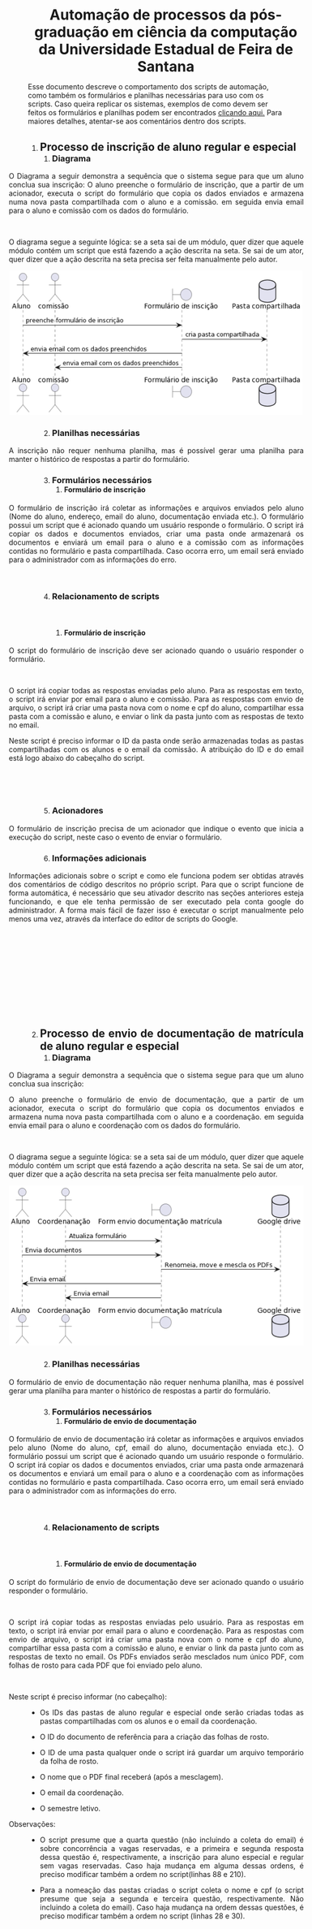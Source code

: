 <!DOCTYPE html>
<html>
<h1 align="center" style="margin-right: -1.07cm; margin-bottom: 0cm">Automação de processos da pós-graduação em ciência da computação da Universidade Estadual de Feira de Santana</h1>
<p>
Esse documento descreve o comportamento dos scripts de automação, como também os formulários e planilhas necessárias para uso com os scripts. Caso queira replicar os sistemas, exemplos de como devem ser feitos os formulários e planilhas podem ser encontrados  
<a href="https://drive.google.com/drive/folders/1yZ6jJ9qG1GTLDjNK1zB1pefCNJmY2lFS?usp=sharing">clicando aqui.</a> Para maiores detalhes, atentar-se aos comentários dentro dos scripts.

</p>
<ol>
	<li><h2 align="justify" style="margin-right: -1.07cm; margin-bottom: 0cm"><a name="_lwmcz3zg1enl"></a>
	Processo de inscrição de aluno regular e especial</h2>
	<ol>
		<li><h3 class="western" align="justify" style="margin-right: -1.07cm; margin-top: 0cm"><a name="_2tzckz3zhi8r"></a>
		Diagrama</h3>
	</ol>
</ol>
<p align="justify" style="margin-left: -1cm; margin-right: -1.07cm; margin-bottom: 0cm">
O Diagrama a seguir demonstra a sequência que o sistema segue para
que um aluno conclua sua inscrição: O aluno preenche o formulário
de inscrição, que a partir de um acionador, executa o script do
formulário que copia os dados enviados e armazena numa nova pasta
compartilhada com o aluno e a comissão. em seguida envia email para
o aluno e comissão com os dados do formulário.</p>
<p align="justify" style="margin-left: -1cm; margin-right: -1.07cm; margin-bottom: 0cm">
<br/>

</p>
<p align="justify" style="margin-left: -1cm; margin-right: -1.07cm; margin-bottom: 0cm">
O diagrama segue a seguinte lógica: se a seta sai de um módulo,
quer dizer que aquele módulo contém um script que está fazendo a
ação descrita na seta. Se sai de um ator, quer dizer que a ação
descrita na seta precisa ser feita manualmente pelo autor.</p>
<p align="center" style="margin-left: -1cm; margin-right: -1.07cm; margin-bottom: 0cm">
<img src="imagens/formInscricao.png" name="image1.png" align="bottom" width="578" height="284" border="0"/>
</p>
<ol>
	<ol start="2">
		<li><h3 class="western" align="justify" style="margin-right: -1.07cm"><a name="_y7tlzz7cgjox"></a>
		Planilhas necessárias</h3>
	</ol>
</ol>
<p align="justify" style="margin-left: -1cm; margin-right: -1.07cm; margin-bottom: 0cm">
A inscrição não requer nenhuma planilha, mas é possível gerar
uma planilha para manter o histórico de respostas a partir do
formulário.</p>
<ol>
	<ol start="3">
		<li><h3 class="western" align="justify" style="margin-right: -1.07cm; margin-bottom: 0cm"><a name="_uxnasihspx8i"></a>
		Formulários necessários</h3>
		<ol>
			<li><h4 class="western" align="justify" style="margin-right: -1.07cm; margin-top: 0cm"><a name="_vgbgncm0ejgx"></a>
			Formulário de inscrição</h4>
		</ol>
	</ol>
</ol>
<p align="justify" style="margin-left: -1cm; margin-right: -1.07cm; margin-bottom: 0cm">
O formulário de inscrição irá coletar as informações e arquivos
enviados pelo aluno (Nome do aluno, endereço, email do aluno,
documentação enviada etc.). O formulário possui um script que é
acionado quando um usuário responde o formulário. O script irá
copiar os dados e documentos enviados, criar uma pasta onde
armazenará os documentos e enviará um email para o aluno e a
comissão com as informações contidas no formulário e pasta
compartilhada. Caso ocorra erro, um email será enviado para o
administrador com as informações do erro.</p>
<p align="justify" style="margin-left: -1cm; margin-right: -1.07cm; margin-bottom: 0cm">
<br/>

</p>
<ol>
	<ol start="4">
		<li><h3 class="western" align="justify" style="margin-right: -1.07cm"><a name="_78zv3mwb4pey"></a>
		Relacionamento de scripts</h3>
	</ol>
</ol>
<p align="justify" style="margin-left: -1cm; margin-right: -1.07cm; margin-bottom: 0cm">
<br/>

</p>
<ol>
	<ol>
		<ol>
			<li><h4 class="western" align="justify" style="margin-right: -1.07cm"><a name="_dbc9hq41qvup"></a>
			Formulário de inscrição</h4>
		</ol>
	</ol>
</ol>
<p align="justify" style="margin-left: -1cm; margin-right: -1.07cm; margin-bottom: 0cm">
O script do formulário de inscrição deve ser acionado quando o
usuário responder o formulário.
</p>
<p align="justify" style="margin-left: -1cm; margin-right: -1.07cm; margin-bottom: 0cm">
<br/>

</p>
<p align="justify" style="margin-left: -1cm; margin-right: -1.07cm; margin-bottom: 0cm">
O script irá copiar todas as respostas enviadas pelo aluno. Para as
respostas em texto, o script irá enviar por email para o aluno e
comissão. Para as respostas com envio de arquivo, o script irá
criar uma pasta nova com o nome e cpf do aluno, compartilhar essa
pasta com a comissão e aluno, e enviar o link da pasta junto com as
respostas de texto no email.</p>
<p align="justify" style="margin-left: -1cm; margin-right: -1.07cm; margin-bottom: 0cm">
Neste script é preciso informar o ID da pasta onde serão
armazenadas todas as pastas compartilhadas com os alunos e o email da
comissão. A atribuição do ID e do email está logo abaixo do
cabeçalho do script.</p>
<p align="justify" style="margin-left: -1cm; margin-right: -1.07cm; margin-bottom: 0cm">
<br/>

</p>
<p align="justify" style="margin-left: -1cm; margin-right: -1.07cm; margin-bottom: 0cm">
<br/>

</p>
<ol>
	<ol start="5">
		<li><h3 class="western" align="justify" style="margin-right: -1.07cm"><a name="_c34ju5khtnbt"></a>
		Acionadores</h3>
	</ol>
</ol>
<p align="justify" style="margin-left: -1cm; margin-right: -1.07cm; margin-bottom: 0cm">
O formulário de inscrição precisa de um acionador que indique o
evento que inicia a execução do script, neste caso o evento de
enviar o formulário.</p>
<ol>
	<ol start="6">
		<li><h3 class="western" align="justify" style="margin-right: -1.07cm"><a name="_aa2gspmpq3ka"></a>
		Informações adicionais</h3>
	</ol>
</ol>
<p align="justify" style="margin-left: -1cm; margin-right: -1.07cm; margin-bottom: 0cm">
Informações adicionais sobre o script e como ele funciona podem ser
obtidas através dos comentários de código descritos no próprio
script. Para que o script funcione de forma automática, é
necessário que seu ativador descrito nas seções anteriores esteja
funcionando, e que ele tenha permissão de ser executado pela conta
google do administrador. A forma mais fácil de fazer isso é
executar o script manualmente pelo menos uma vez, através da
interface do editor de scripts do Google.</p>
<p align="justify" style="margin-left: -1cm; margin-right: -1.07cm; margin-bottom: 0cm">
<br/>

</p>
<h2 align="justify" style="margin-left: -1cm; margin-right: -1.07cm"><a name="_6efe06n4upm3"></a>
<br/>
<br/>

</h2>
<p align="justify" style="margin-left: -1cm; margin-right: -1.07cm; margin-bottom: 0cm">
<br/>

</p>
<p align="justify" style="margin-left: -1cm; margin-right: -1.07cm; margin-bottom: 0cm">
<br/>

</p>
<ol start="2">
	<li><h2 align="justify" style="margin-right: -1.07cm; margin-bottom: 0cm"><a name="_7o1nh7axjf60"></a>
	Processo de envio de documentação de matrícula de
	aluno regular e especial</h2>
	<ol>
		<li><h3 class="western" align="justify" style="margin-right: -1.07cm; margin-top: 0cm"><a name="_avn856bksg7j"></a>
		Diagrama</h3>
	</ol>
</ol>
<p align="justify" style="margin-left: -1cm; margin-right: -1.07cm; margin-bottom: 0cm">
O Diagrama a seguir demonstra a sequência que o sistema segue para
que um aluno conclua sua inscrição:
</p>
<p align="justify" style="margin-left: -1cm; margin-right: -1.07cm; margin-bottom: 0cm">
O aluno preenche o formulário de envio de documentação, que a
partir de um acionador, executa o script do formulário que copia os
documentos enviados e armazena numa nova pasta compartilhada com o
aluno e a coordenação. em seguida envia email para o aluno e
coordenação com os dados do formulário.</p>
<p align="justify" style="margin-left: -1cm; margin-right: -1.07cm; margin-bottom: 0cm">
<br/>

</p>
<p align="justify" style="margin-left: -1cm; margin-right: -1.07cm; margin-bottom: 0cm">
O diagrama segue a seguinte lógica: se a seta sai de um módulo,
quer dizer que aquele módulo contém um script que está fazendo a
ação descrita na seta. Se sai de um ator, quer dizer que a ação
descrita na seta precisa ser feita manualmente pelo autor.</p>
<p align="center" style="margin-left: -1cm; margin-right: -1.07cm; margin-bottom: 0cm">
<img src="imagens/FormDocMatricula.png" name="image2.png" align="bottom" width="602" height="316" border="0"/>
</p>
<ol>
	<ol start="2">
		<li><h3 class="western" align="justify" style="margin-right: -1.07cm"><a name="_w6u66s1f2qa4"></a>
		Planilhas necessárias</h3>
	</ol>
</ol>
<p align="justify" style="margin-left: -1cm; margin-right: -1.07cm; margin-bottom: 0cm">
O formulário de envio de documentação não requer nenhuma
planilha, mas é possível gerar uma planilha para manter o histórico
de respostas a partir do formulário.</p>
<ol>
	<ol start="3">
		<li><h3 class="western" align="justify" style="margin-right: -1.07cm; margin-bottom: 0cm"><a name="_2vr867pxf4gi"></a>
		Formulários necessários</h3>
		<ol>
			<li><h4 class="western" align="justify" style="margin-right: -1.07cm; margin-top: 0cm"><a name="_5pojuedr6bro"></a>
			Formulário de envio de documentação</h4>
		</ol>
	</ol>
</ol>
<p align="justify" style="margin-left: -1cm; margin-right: -1.07cm; margin-bottom: 0cm">
O formulário de envio de documentação irá coletar as informações
e arquivos enviados pelo aluno (Nome do aluno, cpf, email do aluno,
documentação enviada etc.). O formulário possui um script que é
acionado quando um usuário responde o formulário. O script irá
copiar os dados e documentos enviados, criar uma pasta onde
armazenará os documentos e enviará um email para o aluno e a
coordenação com as informações contidas no formulário e pasta
compartilhada. Caso ocorra erro, um email será enviado para o
administrador com as informações do erro.</p>
<p align="justify" style="margin-left: -1cm; margin-right: -1.07cm; margin-bottom: 0cm">
<br/>

</p>
<ol>
	<ol start="4">
		<li><h3 class="western" align="justify" style="margin-right: -1.07cm"><a name="_7ukdllu423g0"></a>
		Relacionamento de scripts</h3>
	</ol>
</ol>
<p align="justify" style="margin-left: -1cm; margin-right: -1.07cm; margin-bottom: 0cm">
<br/>

</p>
<ol>
	<ol>
		<ol>
			<li><h4 class="western" align="justify" style="margin-right: -1.07cm"><a name="_4oqodx1phz0p"></a>
			Formulário de envio de documentação</h4>
		</ol>
	</ol>
</ol>
<p align="justify" style="margin-left: -1cm; margin-right: -1.07cm; margin-bottom: 0cm">
O script do formulário de envio de documentação deve ser acionado
quando o usuário responder o formulário.
</p>
<p align="justify" style="margin-left: -1cm; margin-right: -1.07cm; margin-bottom: 0cm">
<br/>

</p>
<p align="justify" style="margin-left: -1cm; margin-right: -1.07cm; margin-bottom: 0cm">
O script irá copiar todas as respostas enviadas pelo usuário. Para
as respostas em texto, o script irá enviar por email para o aluno e
coordenação. Para as respostas com envio de arquivo, o script irá
criar uma pasta nova com o nome e cpf do aluno, compartilhar essa
pasta com a comissão e aluno, e enviar o link da pasta junto com as
respostas de texto no email. Os PDFs enviados serão mesclados num
único PDF, com folhas de rosto para cada PDF que foi enviado pelo
aluno.</p>
<p align="justify" style="margin-left: -1cm; margin-right: -1.07cm; margin-bottom: 0cm">
<br/>

</p>
<p align="justify" style="margin-left: -1cm; margin-right: -1.07cm; margin-bottom: 0cm">
Neste script é preciso informar (no cabeçalho):</p>
<ul>
	<li><p align="justify" style="margin-right: -1.07cm; margin-bottom: 0cm">
	Os IDs das pastas de aluno regular e especial onde serão criadas
	todas as pastas compartilhadas com os alunos e o email da
	coordenação.</p>
	<li><p align="justify" style="margin-right: -1.07cm; margin-bottom: 0cm">
	O ID do documento de referência para a criação das folhas de
	rosto.</p>
	<li><p align="justify" style="margin-right: -1.07cm; margin-bottom: 0cm">
	O ID de uma pasta qualquer onde o script irá guardar um arquivo
	temporário da folha de rosto.</p>
	<li><p align="justify" style="margin-right: -1.07cm; margin-bottom: 0cm">
	O nome que o PDF final receberá (após a mesclagem).</p>
	<li><p align="justify" style="margin-right: -1.07cm; margin-bottom: 0cm">
	O email da coordenação.</p>
	<li><p align="justify" style="margin-right: -1.07cm; margin-bottom: 0cm">
	O semestre letivo.</p>
</ul>
<p align="justify" style="margin-left: -1cm; margin-right: -1.07cm; margin-bottom: 0cm">
Observações:</p>
<ul>
	<li><p align="justify" style="margin-right: -1.07cm; margin-bottom: 0cm">
	O script presume que a quarta questão (não incluindo a coleta do
	email) é sobre concorrência a vagas reservadas, e a primeira e
	segunda resposta dessa questão é, respectivamente, a inscrição
	para aluno especial e regular sem vagas reservadas. Caso haja
	mudança em alguma dessas ordens, é preciso modificar também a
	ordem no script(linhas 88 e 210).
	</p>
	<li><p align="justify" style="margin-right: -1.07cm; margin-bottom: 0cm">
	Para a nomeação das pastas criadas o script coleta o nome e cpf (o
	script presume que seja a segunda e terceira questão,
	respectivamente. Não incluindo a coleta do email). Caso haja
	mudança na ordem dessas questões, é preciso modificar também a
	ordem no script (linhas 28 e 30).</p>
</ul>
<p align="justify" style="margin-left: -1cm; margin-right: -1.07cm; margin-bottom: 0cm">
<br/>

</p>
<p align="justify" style="margin-left: -1cm; margin-right: -1.07cm; margin-bottom: 0cm">
<br/>

</p>
<p align="justify" style="margin-left: -1cm; margin-right: -1.07cm; margin-bottom: 0cm">
<br/>

</p>
<p align="justify" style="margin-left: -1cm; margin-right: -1.07cm; margin-bottom: 0cm">
<br/>

</p>
<ol>
	<ol start="5">
		<li><h3 class="western" align="justify" style="margin-right: -1.07cm"><a name="_9g8w1yblvx4q"></a>
		Acionadores</h3>
	</ol>
</ol>
<p align="justify" style="margin-left: -1cm; margin-right: -1.07cm; margin-bottom: 0cm">
O formulário de envio de documentação precisa de um acionador que
indique o evento que inicia a execução do script, neste caso o
evento de enviar o formulário.</p>
<ol>
	<ol start="6">
		<li><h3 class="western" align="justify" style="margin-right: -1.07cm"><a name="_gwdpkrpzrur2"></a>
		Informações adicionais</h3>
	</ol>
</ol>
<p align="justify" style="margin-left: -1cm; margin-right: -1.07cm; margin-bottom: 0cm">
Informações adicionais sobre o script e como ele funciona podem ser
obtidas através dos comentários de código descritos no próprio
script. Para que o script funcione de forma automática, é
necessário que seu ativador descrito nas seções anteriores esteja
funcionando, e que ele tenha permissão de ser executado pela conta
google do administrador. A forma mais fácil de fazer isso é
executar o script manualmente pelo menos uma vez, através da
interface do editor de scripts do Google.</p>
<p align="justify" style="margin-left: -1cm; margin-right: -1.07cm; margin-bottom: 0cm">
<br/>

</p>
<p align="justify" style="margin-left: -1cm; margin-right: -1.07cm; margin-bottom: 0cm">
<br/>

</p>
<h2 align="justify" style="margin-left: -1cm; margin-right: -1.07cm"><a name="_kaeb5cjnqk08"></a>
<br/>
<br/>

</h2>
<p align="justify" style="margin-left: -1cm; margin-right: -1.07cm; margin-bottom: 0cm">
<br/>

</p>
<p align="justify" style="margin-left: -1cm; margin-right: -1.07cm; margin-bottom: 0cm">
<br/>

</p>
<ol start="3">
	<li><h2 align="justify" style="margin-right: -1.07cm; margin-bottom: 0cm"><a name="_imsszn3j73j"></a>
	Processo de matrícula</h2>
	<ol>
		<li><h3 class="western" align="justify" style="margin-right: -1.07cm; margin-top: 0cm"><a name="_xqqbjurwelg"></a>
		Diagrama</h3>
	</ol>
</ol>
<p align="justify" style="margin-left: -1cm; margin-right: -1.07cm; margin-bottom: 0cm">
O Diagrama a seguir demonstra a sequência que o sistema segue para
que um aluno conclua sua intenção de matrícula:
</p>
<ul>
	<li><p align="justify" style="margin-right: -1.07cm; margin-bottom: 0cm">
	O coordenador do curso atualiza a planilha de oferta didática com
	as disciplinas ofertadas e aciona o script que atualiza o formulário
	de intenção de matrícula.</p>
	<li><p align="justify" style="margin-right: -1.07cm; margin-bottom: 0cm">
	O aluno responde o formulário de intenção de matrícula, que a
	partir de um acionador, executa o script do formulário que valida
	os dados informados pelo aluno com a planilha de orientação e
	escreve os dados da resposta do aluno na planilha de intenção de
	matrícula, incluindo data e hora da resposta, se a resposta
	continha erros ou não, e um token que representa a relação
	aluno/orientador.</p>
	<li><p align="justify" style="margin-right: -1.07cm; margin-bottom: 0cm">
	O script do formulário de intenção de matrícula então enviar um
	email para o aluno atestando que a resposta foi registrada e também
	um email para o orientador com o token para que seja feita a
	confirmação da intenção.</p>
	<li><p align="justify" style="margin-right: -1.07cm; margin-bottom: 0cm">
	O orientador responde o formulário de confirmação com o token
	informado por email, acionando o script do formulário de
	confirmação que escreve a confirmação do orientador da planilha
	de intenção de matrícula.</p>
</ul>
<p align="justify" style="margin-left: -1cm; margin-right: -1.07cm; margin-bottom: 0cm">
<br/>

</p>
<p align="justify" style="margin-left: -1cm; margin-right: -1.07cm; margin-bottom: 0cm">
O diagrama segue a seguinte lógica: se a seta sai de um módulo,
quer dizer que aquele módulo contém um script que está fazendo a
ação descrita na seta. Se sai de um ator, quer dizer que a ação
descrita na seta precisa ser feita manualmente pelo autor.</p>
<p align="center" style="margin-left: -1cm; margin-right: -1.07cm; margin-bottom: 0cm">
<img src="imagens/matricula.png" name="image3.png" align="bottom" width="544" height="292" border="0"/>
</p>
<ol>
	<ol start="2">
		<li><h3 class="western" align="justify" style="margin-right: -1.07cm; margin-bottom: 0cm"><a name="_ssl66kk45wul"></a>
		Planilhas necessárias</h3>
		<ol>
			<li><h4 class="western" align="justify" style="margin-right: -1.07cm; margin-top: 0cm"><a name="_ovxazl6vp6i2"></a>
			Planilha de oferta didática</h4>
		</ol>
	</ol>
</ol>
<p align="justify" style="margin-left: -1cm; margin-right: -1.07cm; margin-bottom: 0cm">
A planilha de oferta didática armazena dados referentes às
disciplinas ofertadas.</p>
<p align="justify" style="margin-left: -1cm; margin-right: -1.07cm; margin-bottom: 0cm">
<br/>

</p>
<p align="justify" style="margin-left: -1cm; margin-right: -1.07cm; margin-bottom: 0cm">
Na aba “horarioAnalitico”, deve-se escolher as disciplinas
ofertadas através da lista suspensa em cada linha na coluna B,
igualmente para os docentes na coluna P. As colunas de turma (coluna
E), vagas (coluna F) e as seções de horário 1 e 2 (colunas G a N)
deverão ser preenchidas manualmente. As colunas código da
disciplina (coluna A), natureza da disciplina (coluna C), carga
horária (coluna D), departamento do docente (O) e creditação (Q)
serão povoadas automaticamente baseadas nas escolhas das listas.</p>
<p align="justify" style="margin-left: -1cm; margin-right: -1.07cm; margin-bottom: 0cm">
<br/>

</p>
<p align="justify" style="margin-left: -1cm; margin-right: -1.07cm; margin-bottom: 0cm">
A aba “auxiliar” é onde ficam guardadas as informações das
disciplinas e orientadores e cada célula deverá ser povoada
manualmente.</p>
<p align="justify" style="margin-left: -1cm; margin-right: -1.07cm; margin-bottom: 0cm">
<br/>

</p>
<p align="justify" style="margin-left: -1cm; margin-right: -1.07cm; margin-bottom: 0cm">
As abas “DTEC” e “DEXA” serão povoadas automaticamente com
as linhas da aba “HorarioAnalitico” separando os departamentos.</p>
<p align="justify" style="margin-left: -1cm; margin-right: -1.07cm; margin-bottom: 0cm">
<br/>

</p>
<p align="justify" style="margin-left: -1cm; margin-right: -1.07cm; margin-bottom: 0cm">
Esta planilha possui um script interno que serve para atualizar
dinamicamente o formulário de intenção de matrícula com os dados
das planilhas de oferta didática e de orientação com base na
relação de orientadores a partir da planilha de orientação e na
relação de disciplinas a partir da planilha de oferta didática. O
script deve ser acionado através do botão ‘Atualizar’
encontrado na aba “HorarioAnalitico”.
</p>
<p align="justify" style="margin-left: -1cm; margin-right: -1.07cm; margin-bottom: 0cm">
<br/>

</p>
<p align="justify" style="margin-left: -1cm; margin-right: -1.07cm; margin-bottom: 0cm">
<br/>

</p>
<ol>
	<ol>
		<ol start="2">
			<li><h4 class="western" align="justify" style="margin-right: -1.07cm"><a name="_ur73e365bwk"></a>
			Planilha de orientação</h4>
		</ol>
	</ol>
</ol>
<p align="justify" style="margin-left: -1cm; margin-right: -1.07cm; margin-bottom: 0cm">
A planilha de orientação contém a relação aluno/orientador(a)
com dados de matrícula (coluna A), nome do aluno (coluna B), email
do aluno (coluna C), nome do orientador (coluna D), email do
orientador (coluna E) e token que representa essa relação (coluna
F). O token é gerado por script e não deve ser editado manualmente.</p>
<ol>
	<ol>
		<ol start="3">
			<li><h4 class="western" align="justify" style="margin-right: -1.07cm"><a name="_ww0tjq3kozc8"></a>
			Planilha de intenção de matrícula</h4>
		</ol>
	</ol>
</ol>
<p align="justify" style="margin-left: -1cm; margin-right: -1.07cm; margin-bottom: 0cm">
A planilha de intenção de matrícula () é onde ficam guardados
todos os dados informados pelo aluno na sua resposta do formulário
de intenção de matrícula (descrito na próxima seção). Sempre
que o formulário de intenção de matrícula recebe uma nova edição,
o script do formulário coleta os dados das respostas (matrícula,
email, nome, orientador e disciplinas) e escreve na planilha de
intenção de matrícula. Então envia email para o orientador e
aluno informando a intenção de matrícula, se as informações
estiverem corretas, ou um email de erro, caso haja inconsistências.
Em caso de edição do conteúdo submetido do formulário, irá
escrever uma nova linha na planilha, sem modificar a submissão
anterior. E além disso, também guarda a data e horário da
resposta, um status que diz se houve erro ou não na resposta, e o
token que representa a relação aluno/orientador.</p>
<p align="justify" style="margin-left: -1cm; margin-right: -1.07cm; margin-bottom: 0cm">
Para que não haja erro nas buscas e comparações dos scripts, é
necessário que todas as colunas estejam formatadas para texto
simples.</p>
<p align="justify" style="margin-left: -1cm; margin-right: -1.07cm; margin-bottom: 0cm">
A coluna F é preenchida com o script contido no formulário de
confirmação de matrícula descrito na seção de formulários.</p>
<ol>
	<ol>
		<ol start="4">
			<li><h4 class="western" align="justify" style="margin-right: -1.07cm"><a name="_g7jl1ebl022d"></a>
			Planilha de confirmação de matrícula</h4>
		</ol>
	</ol>
</ol>
<p align="justify" style="margin-left: -1cm; margin-right: -1.07cm; margin-bottom: 0cm">
A planilha de confirmação de matrícula servirá apenas de log para
cada vez que um orientador utilizar um token. Não possui script
interno.</p>
<ol>
	<ol start="3">
		<li><h3 class="western" align="justify" style="margin-right: -1.07cm; margin-bottom: 0cm"><a name="_u503c6pmu5bw"></a>
		Formulários necessários</h3>
		<ol>
			<li><h4 class="western" align="justify" style="margin-right: -1.07cm; margin-top: 0cm"><a name="_1j8r5aunt4n2"></a>
			Formulário de intenção de matrícula</h4>
		</ol>
	</ol>
</ol>
<p align="justify" style="margin-left: -1cm; margin-right: -1.07cm; margin-bottom: 0cm">
O formulário de intenção de matrícula irá coletar as informações
necessárias sobre disciplinas selecionadas pelo discente/orientador,
para que seja feita a matrícula do aluno (Nome do aluno, matrícula
do aluno, email do aluno, orientador e as disciplinas escolhidas). O
formulário possui um script que é acionado quando um usuário
responde o formulário. O script irá validar os dados informados e
enviar um email para o aluno com as respostas dadas e um email para
o(a) orientador(a) com informações para validação da matrícula
em casos de sucesso. Caso ocorra erro, um email único de erro será
enviado para ambas as partes.</p>
<ol>
	<ol>
		<ol start="2">
			<li><h4 class="western" align="justify" style="margin-right: -1.07cm"><a name="_2gpka2ld0pcq"></a>
			Formulário de confirmação de matrícula</h4>
		</ol>
	</ol>
</ol>
<p align="justify" style="margin-left: -1cm; margin-right: -1.07cm; margin-bottom: 0cm">
O formulário de confirmação de matrícula irá confirmar a
intenção de matrícula do aluno ao ser respondido pelo orientador
com o token informado por email. O formulário possui um script
interno que serve para identificar o token informado no formulário,
e a partir dele:</p>
<ul>
	<li><p align="justify" style="margin-right: -1.07cm; margin-bottom: 0cm">
	Encontra o aluno que o token representa.</p>
	<li><p align="justify" style="margin-right: -1.07cm; margin-bottom: 0cm">
	Checa na planilha de orientação se o aluno e o orientador estão
	relacionados.</p>
	<li><p align="justify" style="margin-right: -1.07cm; margin-bottom: 0cm">
	Escreve a confirmação do orientador na planilha de intenção de
	matrícula.</p>
</ul>
<p align="justify" style="margin-left: -1cm; margin-right: -1.07cm; margin-bottom: 0cm">
<br/>

</p>
<p align="justify" style="margin-left: -1cm; margin-right: -1.07cm; margin-bottom: 0cm">
O script então enviará email para o aluno e orientador nos casos de
sucesso e erro.</p>
<p align="justify" style="margin-left: -1cm; margin-right: -1.07cm; margin-bottom: 0cm">
<br/>

</p>
<ol>
	<ol start="4">
		<li><h3 class="western" align="justify" style="margin-right: -1.07cm"><a name="_z9pbzzl5fg5o"></a>
		Relacionamento de scripts</h3>
	</ol>
</ol>
<p align="justify" style="margin-left: -1cm; margin-right: -1.07cm; margin-bottom: 0cm">
<br/>

</p>
<ol>
	<ol>
		<ol>
			<li><h4 class="western" align="justify" style="margin-right: -1.07cm"><a name="_5exltckzyk4g"></a>
			Planilha de oferta</h4>
		</ol>
	</ol>
</ol>
<p align="justify" style="margin-left: -1cm; margin-right: -1.07cm; margin-bottom: 0cm">
O Script da planilha de oferta didática serve para formatar o
formulário de intenção de matrícula com os dados das planilhas de
oferta didática e de orientação. Ele é acionado pelo botão
“Atualizar” na planilha. Ao clicar no botão o script irá
verificar as caixas “Publicar?” e “Apagar respostas?” para
decidir se publica o formulário e/ou apaga as respostas.</p>
<p align="justify" style="margin-left: -1cm; margin-right: -1.07cm; margin-bottom: 0cm">
<br/>

</p>
<p align="justify" style="margin-left: -1cm; margin-right: -1.07cm; margin-bottom: 0cm">
O script irá checar as duas caixas de marcação “Publicar?” e
“Apagar respostas?”. Caso a caixa “Publicar?” esteja marcada,
o <i>script</i> irá atualizar o formulário com as mudanças feitas
na planilha e sinalizá-lo para que aceite novas respostas. Caso a
caixa “Publicar?” esteja desmarcada, o script irá atualizar o
formulário com as mudanças feitas na planilha e irá sinalizá-lo
para que não aceite novas respostas. Caso a caixa “Apagar
respostas?” esteja marcada, o script irá apagar todas respostas do
formulário e da planilha, caso contrário o conteúdo de ambos é
preservado.</p>
<p align="justify" style="margin-left: -1cm; margin-right: -1.07cm; margin-bottom: 0cm">
<br/>

</p>
<p align="justify" style="margin-left: -1cm; margin-right: -1.07cm; margin-bottom: 0cm">
Neste script é preciso informar os IDs das planilhas de orientação
e intenção de matrícula, e o ID do formulário de intenção de
matrícula. A atribuição dos IDs está logo abaixo do cabeçalho do
script, e cada ID é usado da seguinte forma:</p>
<ul>
	<li><p align="justify" style="margin-right: -1.07cm; margin-bottom: 0cm">
	planilha de orientação</p>
	<ul>
		<li><p align="justify" style="margin-right: -1.07cm; margin-bottom: 0cm">
		Usada para identificar os orientadores cadastrados e criar a
		questão de múltipla escolha no formulário.</p>
	</ul>
	<li><p align="justify" style="margin-right: -1.07cm; margin-bottom: 0cm">
	planilha de intenção de matrícula</p>
	<ul>
		<li><p align="justify" style="margin-right: -1.07cm; margin-bottom: 0cm">
		Usada para apagar as respostas, caso a caixa “apagar?” esteja
		marcada.</p>
	</ul>
	<li><p align="justify" style="margin-right: -1.07cm; margin-bottom: 0cm">
	formulário de intenção de matrícula</p>
	<ul>
		<li><p align="justify" style="margin-right: -1.07cm; margin-bottom: 0cm">
		Usado para atualizar o formulário com as informações da planilha
		de oferta e orientação.	</p>
	</ul>
</ul>
<p align="justify" style="margin-left: -1cm; margin-right: -1.07cm; margin-bottom: 0cm">
<br/>

</p>
<ol>
	<ol>
		<ol start="2">
			<li><h4 class="western" align="justify" style="margin-right: -1.07cm"><a name="_8we6winjsyss"></a>
			Formulário de Intenção de matrícula</h4>
		</ol>
	</ol>
</ol>
<p align="justify" style="margin-left: -1cm; margin-right: -1.07cm; margin-bottom: 0cm">
O script do formulário de intenção de matrícula deve ser acionado
quando o usuário responder o formulário.
</p>
<p align="justify" style="margin-left: -1cm; margin-right: -1.07cm; margin-bottom: 0cm">
<br/>

</p>
<p align="justify" style="margin-left: -1cm; margin-right: -1.07cm; margin-bottom: 0cm">
O script irá validar os dados informados pelo aluno comparando
matrícula, orientador e email informados no formulário com os dados
correspondentes que estão salvos na planilha de orientação. Em
caso de sucesso, irá enviar email informando o aluno e orientador
que a intenção de matrícula foi feita, junto com o token que o
orientador irá usar para confirmar a intenção. Em caso de erro,
irá enviar email para o aluno informando se a matrícula ou o email
não foi encontrado na planilha de orientação, ou o orientador
informado não é o mesmo orientador vinculado com o aluno indicado
pela matrícula informada. O token criado pelo script que é enviado
ao orientador é gerado com uma função que tem como entrada a
matrícula, data e hora da resposta ao formulário, e um hash md5
como saída. Então irá escrever esse token na planilha de intenção
de matrícula na nova linha criada pela resposta ao formulário, e na
planilha de orientação na linha correspondente à relação
aluno/orientador informado (substituindo algum token previamente
escrito).</p>
<p align="justify" style="margin-left: -1cm; margin-right: -1.07cm; margin-bottom: 0cm">
Neste script é preciso informar os IDs das planilhas de intenção
de matrícula e de orientação. A atribuição dos IDs está logo
abaixo do cabeçalho do script, e cada ID é usado da seguinte forma:</p>
<p align="justify" style="margin-left: -1cm; margin-right: -1.07cm; margin-bottom: 0cm">
<br/>

</p>
<ul>
	<li><p align="justify" style="margin-right: -1.07cm; margin-bottom: 0cm">
	Planilha de intenção de matrícula</p>
	<ul>
		<li><p align="justify" style="margin-right: -1.07cm; margin-bottom: 0cm">
		Usada para escrever a resposta do aluno na planilha.</p>
	</ul>
	<li><p align="justify" style="margin-right: -1.07cm; margin-bottom: 0cm">
	Planilha de orientação</p>
	<ul>
		<li><p align="justify" style="margin-right: -1.07cm; margin-bottom: 0cm">
		usada para verificar se os dados informados pelo aluno no
		formulário são válidos.</p>
	</ul>
</ul>
<ol>
	<ol>
		<ol start="3">
			<li><h4 class="western" align="justify" style="margin-right: -1.07cm; margin-top: 0cm"><a name="_vuq46xhxtook"></a>
			Formulário de Confirmação de matrícula</h4>
		</ol>
	</ol>
</ol>
<p align="justify" style="margin-left: -1cm; margin-right: -1.07cm; margin-bottom: 0cm">
O script do formulário de confirmação de matrícula recebe o token
informado no formulário, e a partir dele:</p>
<ul>
	<li><p align="justify" style="margin-right: -1.07cm; margin-bottom: 0cm">
	Encontra o aluno com este token associado na planilha de
	orientação;.</p>
	<li><p align="justify" style="margin-right: -1.07cm; margin-bottom: 0cm">
	Identifica a relação aluno/orientador na planilha de orientação
	a partir do token informado;</p>
	<li><p align="justify" style="margin-right: -1.07cm; margin-bottom: 0cm">
	Coleta o nome e email do aluno, nome e email do orientador,
	necessários para enviar email.</p>
	<li><p align="justify" style="margin-right: -1.07cm; margin-bottom: 0cm">
	Encontra a intenção de matrícula do aluno na planilha de intenção
	de matrícula a partir do token informado.</p>
	<li><p align="justify" style="margin-right: -1.07cm; margin-bottom: 0cm">
	Escreve a confirmação do orientador na planilha de intenção de
	matrícula.</p>
	<li><p align="justify" style="margin-right: -1.07cm; margin-bottom: 0cm">
	Envia email para aluno e orientador (endereços obtidos na planilha
	de orientação) confirmando a intenção de matrícula, com
	descrição das disciplinas escolhidas.</p>
</ul>
<p align="justify" style="margin-left: -1cm; margin-right: -1.07cm; margin-bottom: 0cm">
<br/>

</p>
<p align="justify" style="margin-left: -1cm; margin-right: -1.07cm; margin-bottom: 0cm">
Caso a intenção de matrícula do aluno não seja encontrada na
planilha de intenção de matrícula (token não encontrado), o
script enviará um email para o orientador (endereço fornecido no
formulário) informando que entrem em contato com a coordenação do
PGCC.
</p>
<p align="justify" style="margin-left: -1cm; margin-right: -1.07cm; margin-bottom: 0cm">
<br/>

</p>
<p align="justify" style="margin-left: -1cm; margin-right: -1.07cm; margin-bottom: 0cm">
Neste script é preciso informar os IDs das planilhas de intenção
de matrícula e de orientação. A atribuição dos IDs está logo
abaixo do cabeçalho do script, e cada ID é usado da seguinte forma:</p>
<p align="justify" style="margin-left: -1cm; margin-right: -1.07cm; margin-bottom: 0cm">
<br/>

</p>
<ul>
	<li><p align="justify" style="margin-right: -1.07cm; margin-bottom: 0cm">
	Planilha de intenção de matrícula</p>
	<ul>
		<li><p align="justify" style="margin-right: -1.07cm; margin-bottom: 0cm">
		Utilizada para escrever a confirmação do orientador na planilha
		de intenção.</p>
	</ul>
	<li><p align="justify" style="margin-right: -1.07cm; margin-bottom: 0cm">
	Planilha de orientação</p>
	<ul>
		<li><p align="justify" style="margin-right: -1.07cm; margin-bottom: 0cm">
		Utilizada para validar o token informado pelo orientador e coletar
		os dados usados para enviar o email.</p>
	</ul>
</ul>
<p align="justify" style="margin-left: -1cm; margin-right: -1.07cm; margin-bottom: 0cm">
<br/>

</p>
<p align="justify" style="margin-left: -1cm; margin-right: -1.07cm; margin-bottom: 0cm">
<br/>

</p>
<ol>
	<ol start="5">
		<li><h3 class="western" align="justify" style="margin-right: -1.07cm"><a name="_8t8ndb9tz62a"></a>
		Acionadores</h3>
	</ol>
</ol>
<p align="justify" style="margin-left: -1cm; margin-right: -1.07cm; margin-bottom: 0cm">
Tanto o script do formulário de intenção de matrícula, quanto o
script do formulário de confirmação de matrícula precisam de
acionadores que indicam o evento que inicia a execução do script,
neste caso o evento de enviar o formulário.</p>
<ol>
	<ol start="6">
		<li><h3 class="western" align="justify" style="margin-right: -1.07cm"><a name="_taurcu6jyqk3"></a>
		Informações adicionais</h3>
	</ol>
</ol>
<p align="justify" style="margin-left: -1cm; margin-right: -1.07cm; margin-bottom: 0cm">
Informações adicionais sobre os scripts e como eles funcionam podem
ser obtidas através dos comentários de código descritos nos
próprios scripts. Para que os scripts funcionem de forma automática,
é necessário que seus ativadores descritos nas seções anteriores
estejam funcionando, e que eles tenham permissão de serem executados
pela conta google do administrador. A forma mais fácil de fazer isso
é executar cada script manualmente pelo menos uma vez, através da
interface do editor de scripts do Google.</p>
<p align="justify" style="margin-left: -1cm; margin-right: -1.07cm; margin-bottom: 0cm">
<br/>

</p>
</body>
</html>
